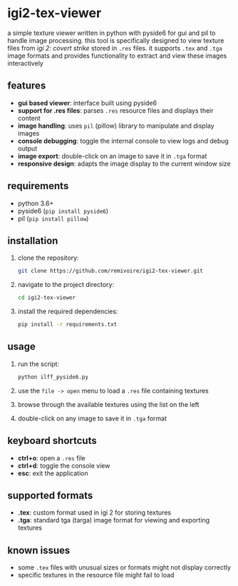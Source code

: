 # igi2-tex-viewer

a simple texture viewer written in python with pyside6 for gui and pil to handle image processing. this tool is specifically designed to view texture files from *igi 2: covert strike* stored in `.res` files. it supports `.tex` and `.tga` image formats and provides functionality to extract and view these images interactively

## features

- **gui based viewer**: interface built using pyside6
- **support for .res files**: parses `.res` resource files and displays their content
- **image handling**: uses `pil` (pillow) library to manipulate and display images
- **console debugging**: toggle the internal console to view logs and debug output
- **image export**: double-click on an image to save it in `.tga` format
- **responsive design**: adapts the image display to the current window size

## requirements

- python 3.6+
- pyside6 (`pip install pyside6`)
- pil (`pip install pillow`)

## installation

1. clone the repository:

    ```bash
    git clone https://github.com/remivoire/igi2-tex-viewer.git
    ```

2. navigate to the project directory:

    ```bash
    cd igi2-tex-viewer
    ```

3. install the required dependencies:

    ```bash
    pip install -r requirements.txt
    ```

## usage

1. run the script:

    ```bash
    python ilff_pyside6.py
    ```

2. use the `file -> open` menu to load a `.res` file containing textures

3. browse through the available textures using the list on the left

4. double-click on any image to save it in `.tga` format

## keyboard shortcuts

- **ctrl+o**: open a `.res` file
- **ctrl+d**: toggle the console view
- **esc**: exit the application

## supported formats

- **.tex**: custom format used in igi 2 for storing textures
- **.tga**: standard tga (targa) image format for viewing and exporting textures

## known issues

- some `.tex` files with unusual sizes or formats might not display correctly
- specific textures in the resource file might fail to load

